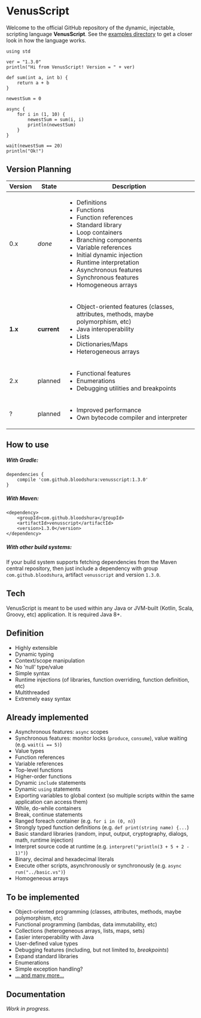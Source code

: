 # VenusScript
Welcome to the official GitHub repository of the dynamic, injectable, scripting language **VenusScript**.
See the [examples directory](https://github.com/BloodShura/VenusScript/tree/master/examples) to get a closer look in how the language works.

```
using std

ver = "1.3.0"
println("Hi from VenusScript! Version = " + ver)

def sum(int a, int b) {
    return a + b
}

newestSum = 0

async {
    for i in (1, 10) {
        newestSum = sum(i, i)
        println(newestSum)
    }
}

wait(newestSum == 20)
println("Ok!")
```

## Version Planning
| Version | State       | Description             |
| ------- | ----------- | ----------------------- |
| 0.x     | *done*      | <ul><li>Definitions</li><li>Functions</li><li>Function references</li><li>Standard library</li><li>Loop containers</li><li>Branching components</li><li>Variable references</li><li>Initial dynamic injection</li><li>Runtime interpretation</li><li>Asynchronous features</li><li>Synchronous features</li><li>Homogeneous arrays</li> |
| **1.x** | **current** | <ul><li>Object-oriented features (classes, attributes, methods, maybe polymorphism, etc)</li><li>Java interoperability</li><li>Lists</li><li>Dictionaries/Maps</li><li>Heterogeneous arrays</li> |
| 2.x     | planned     | <ul><li>Functional features</li><li>Enumerations</li><li>Debugging utilities and breakpoints</li> |
| ?     | planned     | <ul><li>Improved performance</li><li>Own bytecode compiler and interpreter |

## How to use

##### With Gradle:

```
dependencies {
	compile 'com.github.bloodshura:venusscript:1.3.0'
}
```

##### With Maven:

```
<dependency>
	<groupId>com.github.bloodshura</groupId>
	<artifactId>venusscript</artifactId>
	<version>1.3.0</version>
</dependency>
```

##### With other build systems:

If your build system supports fetching dependencies from the Maven central repository, then just include a dependency with group `com.github.bloodshura`, artifact `venusscript` and version `1.3.0`.

## Tech
VenusScript is meant to be used within any Java or JVM-built (Kotlin, Scala, Groovy, etc) application. It is required Java 8+.

## Definition
- Highly extensible
- Dynamic typing
- Context/scope manipulation
- No 'null' type/value
- Simple syntax
- Runtime injections (of libraries, function overriding, function definition, etc)
- Multithreaded
- Extremely easy syntax

## Already implemented
- Asynchronous features: `async` scopes
- Synchronous features: monitor locks (`produce`, `consume`), value waiting (e.g. ```wait(i == 5)```)
- Value types
- Function references
- Variable references
- Top-level functions
- Higher-order functions
- Dynamic `include` statements
- Dynamic `using` statements
- Exporting variables to global context (so multiple scripts within the same application can access them)
- While, do-while containers
- Break, continue statements
- Ranged foreach container (e.g. ```for i in (0, n)```)
- Strongly typed function definitions (e.g. ```def print(string name) {...```)
- Basic standard libraries (random, input, output, cryptography, dialogs, math, runtime injection)
- Interpret source code at runtime (e.g. ```interpret("println(3 + 5 + 2 - 1)")```)
- Binary, decimal and hexadecimal literals
- Execute other scripts, asynchronously or synchronously (e.g. ```async run("../basic.vs")```)
- Homogeneous arrays

## To be implemented
- Object-oriented programming (classes, attributes, methods, maybe polymorphism, etc)
- Functional programming (lambdas, data immutability, etc)
- Collections (heterogeneous arrays, lists, maps, sets)
- Easier interoperability with Java
- User-defined value types
- Debugging features (including, but not limited to, *breakpoints*)
- Expand standard libraries
- Enumerations
- Simple exception handling?
- [... and many more...](https://github.com/BloodShura/VenusScript/issues?q=is%3Aissue+is%3Aopen+-label%3Abug)

## Documentation

*Work in progress.*
